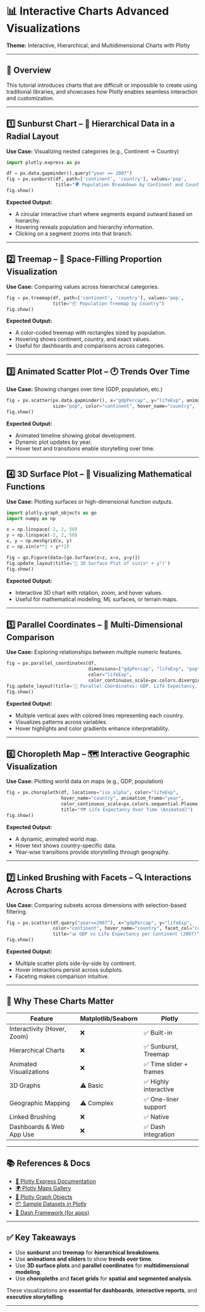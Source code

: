# 📊 Interactive Charts Advanced Visualizations
**Theme:** Interactive, Hierarchical, and Multidimensional Charts with Plotly

---

## 🎯 Overview


This tutorial introduces charts that are difficult or impossible to create using traditional libraries, and showcases how Plotly enables seamless interaction and customization.

---

## 1️⃣ Sunburst Chart – 📌 Hierarchical Data in a Radial Layout

**Use Case:** Visualizing nested categories (e.g., Continent → Country)

```python
import plotly.express as px

df = px.data.gapminder().query("year == 2007")
fig = px.sunburst(df, path=['continent', 'country'], values='pop',
                  title="🌍 Population Breakdown by Continent and Country")
fig.show()
````

**Expected Output:**

* A circular interactive chart where segments expand outward based on hierarchy.
* Hovering reveals population and hierarchy information.
* Clicking on a segment zooms into that branch.

---

## 2️⃣ Treemap – 🧱 Space-Filling Proportion Visualization

**Use Case:** Comparing values across hierarchical categories.

```python
fig = px.treemap(df, path=['continent', 'country'], values='pop',
                 title="📦 Population Treemap by Country")
fig.show()
```

**Expected Output:**

* A color-coded treemap with rectangles sized by population.
* Hovering shows continent, country, and exact values.
* Useful for dashboards and comparisons across categories.

---

## 3️⃣ Animated Scatter Plot – 🕐 Trends Over Time

**Use Case:** Showing changes over time (GDP, population, etc.)

```python
fig = px.scatter(px.data.gapminder(), x="gdpPercap", y="lifeExp", animation_frame="year",
                 size="pop", color="continent", hover_name="country", log_x=True, size_max=60)
fig.show()
```

**Expected Output:**

* Animated timeline showing global development.
* Dynamic plot updates by year.
* Hover text and transitions enable storytelling over time.

---

## 4️⃣ 3D Surface Plot – 🔺 Visualizing Mathematical Functions

**Use Case:** Plotting surfaces or high-dimensional function outputs.

```python
import plotly.graph_objects as go
import numpy as np

x = np.linspace(-2, 2, 50)
y = np.linspace(-2, 2, 50)
x, y = np.meshgrid(x, y)
z = np.sin(x**2 + y**2)

fig = go.Figure(data=[go.Surface(z=z, x=x, y=y)])
fig.update_layout(title='🧠 3D Surface Plot of sin(x² + y²)')
fig.show()
```

**Expected Output:**

* Interactive 3D chart with rotation, zoom, and hover values.
* Useful for mathematical modeling, ML surfaces, or terrain maps.

---

## 5️⃣ Parallel Coordinates – 🧬 Multi-Dimensional Comparison

**Use Case:** Exploring relationships between multiple numeric features.

```python
fig = px.parallel_coordinates(df,
                              dimensions=["gdpPercap", "lifeExp", "pop"],
                              color="lifeExp",
                              color_continuous_scale=px.colors.diverging.Tealrose)
fig.update_layout(title='🔗 Parallel Coordinates: GDP, Life Expectancy, Population')
fig.show()
```

**Expected Output:**

* Multiple vertical axes with colored lines representing each country.
* Visualizes patterns across variables.
* Hover highlights and color gradients enhance interpretability.

---

## 6️⃣ Choropleth Map – 🗺️ Interactive Geographic Visualization

**Use Case:** Plotting world data on maps (e.g., GDP, population)

```python
fig = px.choropleth(df, locations="iso_alpha", color="lifeExp",
                    hover_name="country", animation_frame="year",
                    color_continuous_scale=px.colors.sequential.Plasma,
                    title="🗺️ Life Expectancy Over Time (Animated)")
fig.show()
```

**Expected Output:**

* A dynamic, animated world map.
* Hover text shows country-specific data.
* Year-wise transitions provide storytelling through geography.

---

## 7️⃣ Linked Brushing with Facets – 🔍 Interactions Across Charts

**Use Case:** Comparing subsets across dimensions with selection-based filtering.

```python
fig = px.scatter(df.query("year==2007"), x="gdpPercap", y="lifeExp",
                 color="continent", hover_name="country", facet_col="continent",
                 title="📊 GDP vs Life Expectancy per Continent (2007)")
fig.show()
```

**Expected Output:**

* Multiple scatter plots side-by-side by continent.
* Hover interactions persist across subplots.
* Faceting makes comparison intuitive.

---

## 🧠 Why These Charts Matter

| Feature                     | Matplotlib/Seaborn | Plotly                 |
| --------------------------- | ------------------ | ---------------------- |
| Interactivity (Hover, Zoom) | ❌                  | ✅ Built-in             |
| Hierarchical Charts         | ❌                  | ✅ Sunburst, Treemap    |
| Animated Visualizations     | ❌                  | ✅ Time slider + frames |
| 3D Graphs                   | ⚠️ Basic           | ✅ Highly interactive   |
| Geographic Mapping          | ⚠️ Complex         | ✅ One-liner support    |
| Linked Brushing             | ❌                  | ✅ Native               |
| Dashboards & Web App Use    | ❌                  | ✅ Dash integration     |

---

## 📚 References & Docs

* [📘 Plotly Express Documentation](https://plotly.com/python/plotly-express/)
* [🌍 Plotly Maps Gallery](https://plotly.com/python/maps/)
* [🔢 Plotly Graph Objects](https://plotly.com/python/graph-objects/)
* [📦 Sample Datasets in Plotly](https://plotly.com/python-api-reference/plotly.express.html#plotly-express)
* [📂 Dash Framework (for apps)](https://dash.plotly.com/)

---

## ✅ Key Takeaways

* Use **sunburst** and **treemap** for **hierarchical breakdowns**.
* Use **animations and sliders** to show **trends over time**.
* Use **3D surface plots** and **parallel coordinates** for **multidimensional modeling**.
* Use **choropleths** and **facet grids** for **spatial and segmented analysis**.

These visualizations are **essential for dashboards**, **interactive reports**, and **executive storytelling**.

---
